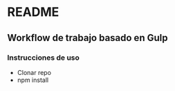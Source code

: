 # README

## Workflow de trabajo basado en Gulp

### Instrucciones de uso

* Clonar repo
* npm install 
